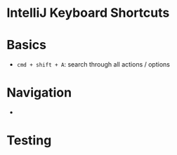 # IntelliJ Keyboard Shortcuts

# Basics

* `cmd + shift + A`: search through all actions / options

# Navigation

* 

# Testing